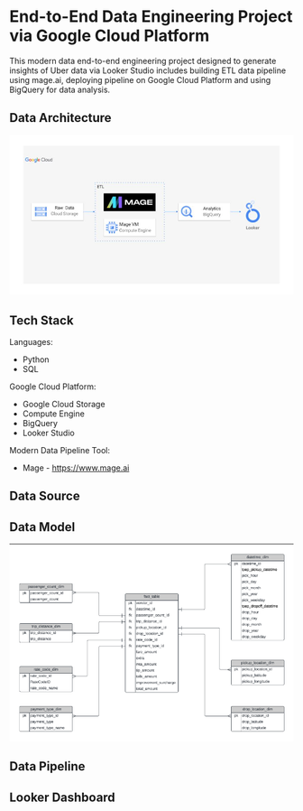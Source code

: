 # End-to-End Data Engineering Project via Google Cloud Platform

This modern data end-to-end engineering project designed to generate insights of Uber data via Looker Studio includes building ETL data pipeline using mage.ai, deploying pipeline on Google Cloud Platform and using BigQuery for data analysis.

## Data Architecture

![picture alt]( https://github.com/vthoondee/gcp-data-engineering-uber/blob/main/data_architecture/data_architecture.png )

## Tech Stack

Languages:
 - Python
 - SQL

Google Cloud Platform:
- Google Cloud Storage
- Compute Engine
- BigQuery
- Looker Studio

Modern Data Pipeline Tool:
- Mage - https://www.mage.ai

## Data Source

## Data Model

![picture alt](https://github.com/vthoondee/gcp-data-engineering-uber/blob/main/data_model/uber_data_model.png)

## Data Pipeline 

## Looker Dashboard

